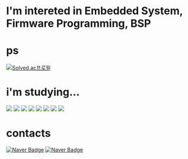 # I'm intereted in Embedded System, Firmware Programming, BSP 

# ps

[![Solved.ac프로필](http://mazassumnida.wtf/api/generate_badge?boj=roby238)](https://solved.ac/roby238)

# i'm studying...

<div><img src="https://img.shields.io/badge/C-A8B9CC?style=flat&logo=c&logoColor=white"/> 
  <img src="https://img.shields.io/badge/C++-00599C?style=flat&logo=cplusplus&logoColor=white"/> 
  <img src="https://img.shields.io/badge/python-3776AB?style=flat&logo=python&logoColor=white"/> 
  <img src="https://img.shields.io/badge/JS-F7DF1E?style=flat&logo=javascript&logoColor=white"/> 
  <img src="https://img.shields.io/badge/PHP-777BB4?style=flat&logo=php&logoColor=white"/> 
  <img src="https://img.shields.io/badge/MYSQL-4479A1?style=flat&logo=mysql&logoColor=white"/>
  <img src="https://img.shields.io/badge/Linux-FCC624?style=flat&logo=Linux&logoColor=white"/>
  <img src="https://img.shields.io/badge/androidstudio-3DDC84?style=flat&logo=androidstudio&logoColor=white"/>
</div>

# contacts
[![Naver Badge](https://img.shields.io/badge/NaverBlog-03C75A?style=flat-square&logo=Naver&logoColor=white&link=https://blog.naver.com/robby238/)](https://blog.naver.com/robby238/)
[![Naver Badge](https://img.shields.io/badge/NaverMail-03C75A?style=flat-square&logo=Naver&logoColor=white&link=mailto:roby5100@naver.com)](mailto:roby5100@naver.com)
